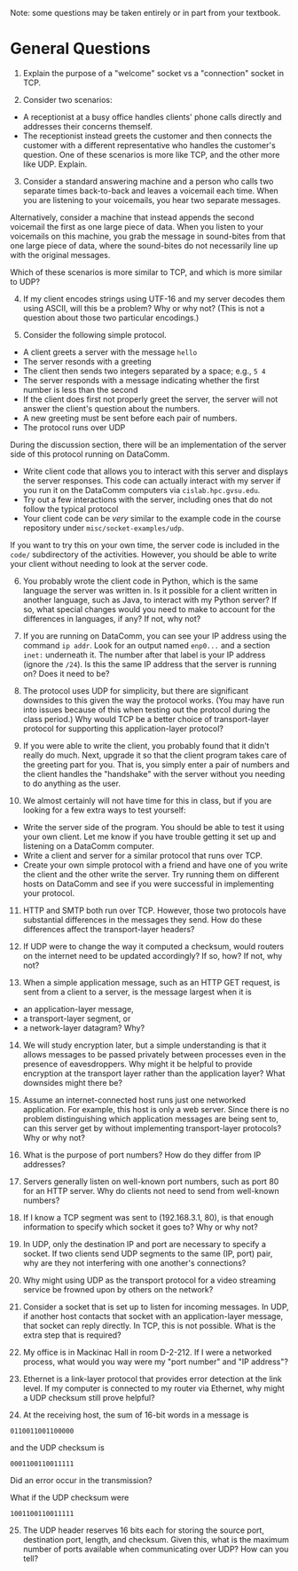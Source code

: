 Note: some questions may be taken entirely or in part from your textbook.

# General Questions

1. Explain the purpose of a "welcome" socket vs a "connection" socket in TCP.

2. Consider two scenarios:
* A receptionist at a busy office handles clients' phone calls directly and
  addresses their concerns themself.
* The receptionist instead greets the customer and then connects the customer
  with a different representative who handles the customer's question.
One of these scenarios is more like TCP, and the other more like UDP.
Explain.

3. Consider a standard answering machine and a person who calls two separate
times back-to-back and leaves a voicemail each time.
When you are listening to your voicemails,
you hear two separate messages.

Alternatively, consider a machine that instead appends the second voicemail the
first as one large piece of data.
When you listen to your voicemails on this machine,
you grab the message in sound-bites from that one large piece of data,
where the sound-bites do not necessarily line up with the original messages.

Which of these scenarios is more similar to TCP,
and which is more similar to UDP?

4. If my client encodes strings using UTF-16 and my server decodes them using
ASCII,
will this be a problem?
Why or why not?
(This is not a question about those two particular encodings.)

5. Consider the following simple protocol.
* A client greets a server with the message `hello`
* The server resonds with a greeting
* The client then sends two integers separated by a space; e.g., `5 4`
* The server responds with a message indicating whether the first number is
  less than the second
* If the client does first not properly greet the server,
  the server will not answer the client's question about the numbers.
* A new greeting must be sent before each pair of numbers.
* The protocol runs over UDP

During the discussion section,
there will be an implementation of the server side of this protocol running on
DataComm.
* Write client code that allows you to interact with this server and displays
  the server responses.
  This code can actually interact with my server if you run it on the DataComm
  computers via `cislab.hpc.gvsu.edu`.
* Try out a few interactions with the server,
  including ones that do not follow the typical protocol
* Your client code can be *very* similar to the example code in the course
  repository under `misc/socket-examples/udp`.

If you want to try this on your own time,
the server code is included in the `code/` subdirectory of the activities.
However, you should be able to write your client without needing to look at the
server code.

6. You probably wrote the client code in Python,
which is the same language the server was written in.
Is it possible for a client written in another language,
such as Java,
to interact with my Python server?
If so,
what special changes would you need to make to account for the differences
in languages, if any?
If not, why not?

7. If you are running on DataComm,
you can see your IP address using the command `ip addr`.
Look for an output named `enp0...` and a section `inet:` underneath it.
The number after that label is your IP address (ignore the `/24`).
Is this the same IP address that the server is running on?
Does it need to be?

8. The protocol uses UDP for simplicity,
but there are significant downsides to this given the way the protocol works.
(You may have run into issues because of this when testing out the protocol
during the class period.)
Why would TCP be a better choice of transport-layer protocol for supporting
this application-layer protocol?

9. If you were able to write the client,
you probably found that it didn't really do much.
Next, upgrade it so that the client program takes care of the greeting part for
you.
That is,
you simply enter a pair of numbers and the client handles the "handshake" with
the server without you needing to do anything as the user.

10. We almost certainly will not have time for this in class,
but if you are looking for a few extra ways to test yourself:
* Write the server side of the program.
  You should be able to test it using your own client.
  Let me know if you have trouble getting it set up and listening on a
  DataComm computer.
* Write a client and server for a similar protocol that runs over TCP.
* Create your own simple protocol with a friend and have one of you write the
  client and the other write the server.
  Try running them on different hosts on DataComm and see if you were
  successful in implementing your protocol.

11. HTTP and SMTP both run over TCP.
However, those two protocols have substantial differences in the messages they
send.
How do these differences affect the transport-layer headers?

12. If UDP were to change the way it computed a checksum,
would routers on the internet need to be updated accordingly?
If so, how?
If not, why not?

13. When a simple application message,
such as an HTTP GET request,
is sent from a client to a server,
is the message largest when it is
* an application-layer message,
* a transport-layer segment, or
* a network-layer datagram?
Why?

14. We will study encryption later,
but a simple understanding is that it allows messages to be passed privately
between processes even in the presence of eavesdroppers.
Why might it be helpful to provide encryption at the transport layer rather
than the application layer?
What downsides might there be?

15. Assume an internet-connected host runs just one networked application.
For example, this host is only a web server.
Since there is no problem distinguishing which application messages are being
sent to,
can this server get by without implementing transport-layer protocols?
Why or why not?

16. What is the purpose of port numbers?
How do they differ from IP addresses?

17. Servers generally listen on well-known port numbers,
such as port 80 for an HTTP server.
Why do clients not need to send from well-known numbers?

18. If I know a TCP segment was sent to (192.168.3.1, 80),
is that enough information to specify which socket it goes to?
Why or why not?

19. In UDP, only the destination IP and port are necessary to specify a socket.
If two clients send UDP segments to the same (IP, port) pair,
why are they not interfering with one another's connections?

20. Why might using UDP as the transport protocol for a video streaming service
be frowned upon by others on the network?

21. Consider a socket that is set up to listen for incoming messages.
In UDP, if another host contacts that socket with an application-layer message,
that socket can reply directly.
In TCP, this is not possible.
What is the extra step that is required?

22. My office is in Mackinac Hall in room D-2-212.
If I were a networked process,
what would you way were my "port number" and "IP address"?

23. Ethernet is a link-layer protocol that provides error detection at the link
level.
If my computer is connected to my router via Ethernet,
why might a UDP checksum still prove helpful?

24. At the receiving host,
the sum of 16-bit words in a message is
```
0110011001100000
```
and the UDP checksum is
```
0001100110011111
```
Did an error occur in the transmission?

What if the UDP checksum were
```
1001100110011111
```

25. The UDP header reserves 16 bits each for storing the source port,
destination port, length, and checksum.
Given this, what is the maximum number of ports available when communicating
over UDP?
How can you tell?
